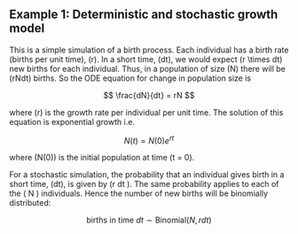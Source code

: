 ## Example 1: Deterministic and stochastic growth model

This is a simple simulation of a birth process. Each individual has a birth rate (births per unit time), \(r\). In a short time, \(dt\), we would expect \(r \times dt\) new births for each individual. Thus, in a population of size \(N\) there will be \(rNdt\) births. So the ODE equation for change in population size is

$$ \frac{dN}{dt}  = rN $$

where \(r\) is the growth rate per individual per unit time. The solution of this equation is exponential growth i.e.

$$ N(t) = N(0) e^{rt}$$

where \(N(0)\) is the initial population at time \(t = 0\).

For a stochastic simulation, the probability that an individual gives birth in a short time, \(dt\), is given by \(r dt \). The same probability applies to each of the \( N \) individuals. Hence the number of new births will be binomially distributed:

$$ \mbox{births in time } dt \sim \mathrm{Binomial}(N, rdt) $$
